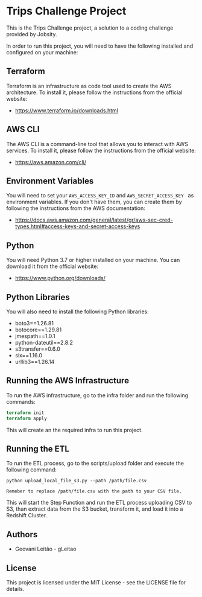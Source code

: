 # Trips Challenge Project

This is the Trips Challenge project, a solution to a coding challenge provided by Jobsity.

In order to run this project, you will need to have the following installed and configured on your machine:


## Terraform
Terraform is an infrastructure as code tool used to create the AWS architecture. To install it, please follow the instructions from the official website:
 - https://www.terraform.io/downloads.html

## AWS CLI

The AWS CLI is a command-line tool that allows you to interact with AWS services. To install it, please follow the instructions from the official website:
 - https://aws.amazon.com/cli/

## Environment Variables

You will need to set your  `AWS_ACCESS_KEY_ID` and `AWS_SECRET_ACCESS_KEY ` as environment variables. If you don't have them, you can create them by following the instructions from the AWS documentation:
- https://docs.aws.amazon.com/general/latest/gr/aws-sec-cred-types.html#access-keys-and-secret-access-keys

## Python

You will need Python 3.7 or higher installed on your machine. You can download it from the official website:
- https://www.python.org/downloads/

## Python Libraries

You will also need to install the following Python libraries:

- boto3==1.26.81
- botocore==1.29.81
- jmespath==1.0.1
- python-dateutil==2.8.2
- s3transfer==0.6.0
- six==1.16.0
- urllib3==1.26.14

## Running the AWS Infrastructure

To run the AWS infrastructure, go to the infra folder and run the following commands:

```terraform
terraform init
terraform apply
```
This will create an the required infra to run this project.

## Running the ETL
To run the ETL process, go to the scripts/upload folder and execute the following command:
```
python upload_local_file_s3.py --path /path/file.csv
```
`Remeber to replace /path/file.csv with the path to your CSV file. ` 

This will start the Step Function and run the ETL process uploading CSV to S3, than extract data from the S3 bucket, transform it, and load it into a Redshift Cluster. 

## Authors
- Geovani Leitão - gLeitao

## License

This project is licensed under the MIT License - see the LICENSE file for details.